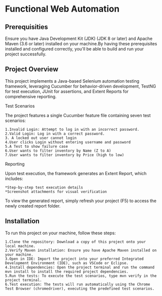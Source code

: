# Functional Web Automation 

## Prerequisities 

Ensure you have Java Development Kit (JDK) (JDK 8 or later) and Apache Maven (3.6 or later) installed on your machine.By having these prerequisites installed and configured correctly, you'll be able to build and run your project successfully.


## Project Overview

This project implements a Java-based Selenium automation testing framework, leveraging Cucumber for behavior-driven development, TestNG for test execution, JUnit for assertions, and Extent Reports for comprehensive reporting.


Test Scenarios

The project features a single Cucumber feature file containing seven test scenarios:

	1.Invalid Login: Attempt to log in with an incorrect password.
	2.Valid Login: Log in with a correct password.
	3. A locked out user cannot login
	4.User clicks Login without entering username and password
	5.A Test to show failure case
	6.User wants to filter inventory by Name (Z to A)
	7.User wants to filter inventory by Price (high to low)
	
	
Reporting

Upon test execution, the framework generates an Extent Report, which includes:

	*Step-by-step test execution details
	*Screenshot attachments for visual verification
	
To view the generated report, simply refresh your project (F5) to access the newly created report folder.

## Installation

To run this project on your machine, follow these steps:

	1.Clone the repository: Download a copy of this project onto your local machine.
	2.Verify Maven installation: Ensure you have Apache Maven installed on your machine.
	3.Open in IDE: Import the project into your preferred Integrated Development Environment (IDE), such as VSCode or Eclipse.
	4.Install dependencies: Open the project terminal and run the command mvn install to install the required project dependencies.
	5.Run the tests: To execute the test scenarios, type mvn verify in the project terminal.
	6.Test execution: The tests will run automatically using the Chrome Test Browser (chromedriver), executing the predefined test scenarios.



